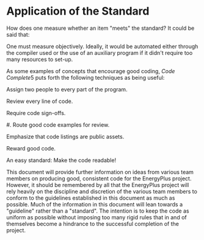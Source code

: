 # Application of the Standard

How does one measure whether an item "meets" the standard?  It could be said that:

One must measure objectively.  Ideally, it would be automated either through the compiler used or the use of an auxiliary program if it didn't require too many resources to set-up.

As some examples of concepts that encourage good coding, *Code Complete*5 puts forth the following techniques as being useful:

Assign two people to every part of the program.

Review every line of code.

Require code sign-offs.

#. Route good code examples for review.

Emphasize that code listings are public assets.

Reward good code.

An easy standard: Make the code readable!

This document will provide further information on ideas from various team members on producing good, consistent code for the EnergyPlus project.  However, it should be remembered by all that the EnergyPlus project will rely heavily on the discipline and discretion of the various team members to conform to the guidelines established in this document as much as possible. Much of the information in this document will lean towards a "guideline" rather than a "standard".  The intention is to keep the code as uniform as possible without imposing too many rigid rules that in and of themselves become a hindrance to the successful completion of the project.